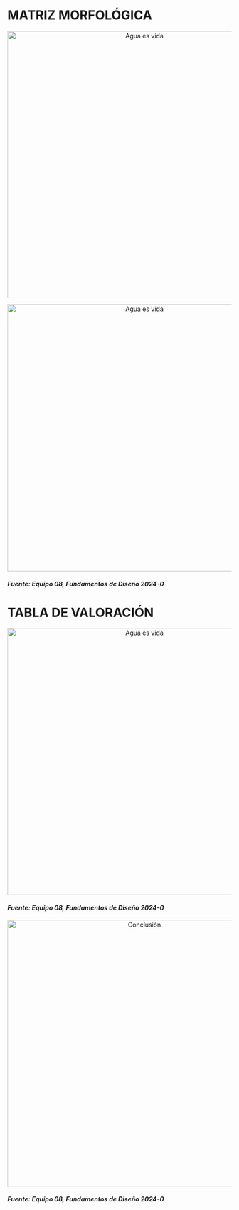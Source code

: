# MATRIZ MORFOLÓGICA

<p align="center">
  <img src="https://i.postimg.cc/mgHkLLkQ/Matriz-morgol-gica.jpg)](https://postimg.cc/68BtzNd3)" alt="Agua es vida" width="600px" />
</p>

<p align="center">
  <img src="https://i.postimg.cc/tTPRStcc/MATRIZ-MORFOL-GICA-Y-TABLA-DE-VALORACI-N.jpg)](https://postimg.cc/vgYdD9b7)" alt="Agua es vida" width="600px" />
</p>

#### *Fuente: Equipo 08, Fundamentos de Diseño 2024-0*

# TABLA DE VALORACIÓN 

<p align="center">
  <img src="https://i.postimg.cc/1RNgQwkc/Whats-App-Image-2024-01-28-at-9-36-03-PM.jpg)](https://postimg.cc/dDwQRktL)" alt="Agua es vida" width="600px" />
</p>

#### *Fuente: Equipo 08, Fundamentos de Diseño 2024-0*
<p align="center">
  <img src="https://i.postimg.cc/63LGzVVH/Conclusi-n.png)](https://postimg.cc/FdzRHLBc)" alt="Conclusión" width="600px" />
</p>

#### *Fuente: Equipo 08, Fundamentos de Diseño 2024-0*
